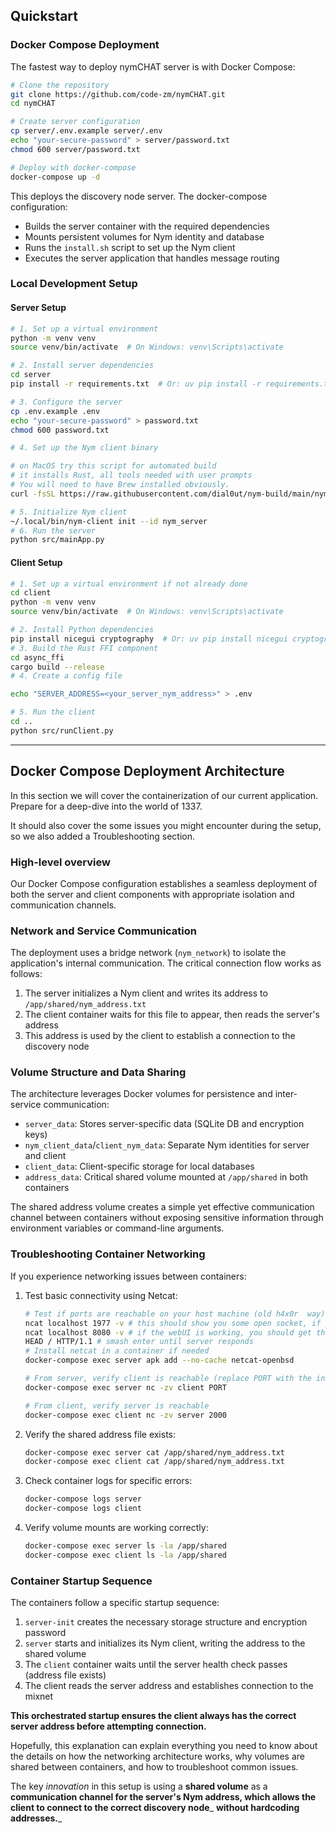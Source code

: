 ## Quickstart 

### Docker Compose Deployment

The fastest way to deploy nymCHAT server is with Docker Compose:

```bash
# Clone the repository
git clone https://github.com/code-zm/nymCHAT.git
cd nymCHAT

# Create server configuration
cp server/.env.example server/.env
echo "your-secure-password" > server/password.txt
chmod 600 server/password.txt

# Deploy with docker-compose
docker-compose up -d
```

This deploys the discovery node server. The docker-compose configuration:
- Builds the server container with the required dependencies
- Mounts persistent volumes for Nym identity and database
- Runs the `install.sh` script to set up the Nym client
- Executes the server application that handles message routing

### Local Development Setup

#### Server Setup

```bash
# 1. Set up a virtual environment
python -m venv venv
source venv/bin/activate  # On Windows: venv\Scripts\activate

# 2. Install server dependencies
cd server
pip install -r requirements.txt  # Or: uv pip install -r requirements.txt

# 3. Configure the server
cp .env.example .env
echo "your-secure-password" > password.txt
chmod 600 password.txt

# 4. Set up the Nym client binary

# on MacOS try this script for automated build 
# it installs Rust, all tools needed with user prompts
# You will need to have Brew installed obviously.
curl -fsSL https://raw.githubusercontent.com/dial0ut/nym-build/main/nym_build.sh | bash

# 5. Initialize Nym client 
~/.local/bin/nym-client init --id nym_server
# 6. Run the server
python src/mainApp.py
```

#### Client Setup

```bash
# 1. Set up a virtual environment if not already done
cd client
python -m venv venv
source venv/bin/activate  # On Windows: venv\Scripts\activate

# 2. Install Python dependencies
pip install nicegui cryptography  # Or: uv pip install nicegui cryptography
# 3. Build the Rust FFI component
cd async_ffi
cargo build --release
# 4. Create a config file

echo "SERVER_ADDRESS=<your_server_nym_address>" > .env

# 5. Run the client
cd ..
python src/runClient.py
```

---

## Docker Compose Deployment Architecture

In this section we will cover the containerization of our current application. 
Prepare for a deep-dive into the world of 1337. 

It should also cover the some issues you might encounter during the setup, so we also added a Troubleshooting section.


### High-level overview 

Our Docker Compose configuration establishes a seamless deployment of both the server and client components with appropriate isolation and communication channels.

### Network and Service Communication

The deployment uses a bridge network (`nym_network`) to isolate the application's internal communication. The critical connection flow works as follows:

1. The server initializes a Nym client and writes its address to `/app/shared/nym_address.txt`
2. The client container waits for this file to appear, then reads the server's address
3. This address is used by the client to establish a connection to the discovery node

### Volume Structure and Data Sharing

The architecture leverages Docker volumes for persistence and inter-service communication:

- `server_data`: Stores server-specific data (SQLite DB and encryption keys)
- `nym_client_data`/`client_nym_data`: Separate Nym identities for server and client 
- `client_data`: Client-specific storage for local databases
- `address_data`: Critical shared volume mounted at `/app/shared` in both containers

The shared address volume creates a simple yet effective communication channel between containers without exposing sensitive information through environment variables or command-line arguments.

### Troubleshooting Container Networking

If you experience networking issues between containers:

1. Test basic connectivity using Netcat:
   ```bash
   # Test if ports are reachable on your host machine (old h4x0r  way)
   ncat localhost 1977 -v # this should show you some open socket, if you see connx timed out, something is wrong.
   ncat localhost 8080 -v # if the webUI is working, you should get the same result. 
   HEAD / HTTP/1.1 # smash enter until server responds 
   # Install netcat in a container if needed
   docker-compose exec server apk add --no-cache netcat-openbsd
   
   # From server, verify client is reachable (replace PORT with the internal port)
   docker-compose exec server nc -zv client PORT
   
   # From client, verify server is reachable
   docker-compose exec client nc -zv server 2000
   ```

2. Verify the shared address file exists:
   ```bash
   docker-compose exec server cat /app/shared/nym_address.txt
   docker-compose exec client cat /app/shared/nym_address.txt
   ```

3. Check container logs for specific errors:
   ```bash
   docker-compose logs server
   docker-compose logs client
   ```

4. Verify volume mounts are working correctly:
   ```bash
   docker-compose exec server ls -la /app/shared
   docker-compose exec client ls -la /app/shared
   ```

### Container Startup Sequence

The containers follow a specific startup sequence:

1. `server-init` creates the necessary storage structure and encryption password
2. `server` starts and initializes its Nym client, writing the address to the shared volume
3. The `client` container waits until the server health check passes (address file exists)
4. The client reads the server address and establishes connection to the mixnet

**This orchestrated startup ensures the client always has the correct server address before attempting connection.**

Hopefully, this explanation can explain everything you need to know about the details on how the networking architecture works, why volumes are shared between containers, and how to troubleshoot common issues. 

The key *innovation* in this setup is using a **shared volume** as a **communication channel for the server's Nym address, which allows the client to connect to the correct discovery node**_ **without hardcoding addresses.**_


